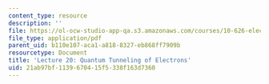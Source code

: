 ```yaml
---
content_type: resource
description: ''
file: https://ol-ocw-studio-app-qa.s3.amazonaws.com/courses/10-626-electrochemical-energy-systems-spring-2014/21ab97bf1139670415f5338f163d7360_MIT10_626S14_Lec20.pdf
file_type: application/pdf
parent_uid: b110e107-aca1-a818-8327-eb868ff7909b
resourcetype: Document
title: 'Lecture 20: Quantum Tunneling of Electrons'
uid: 21ab97bf-1139-6704-15f5-338f163d7360
---
```

